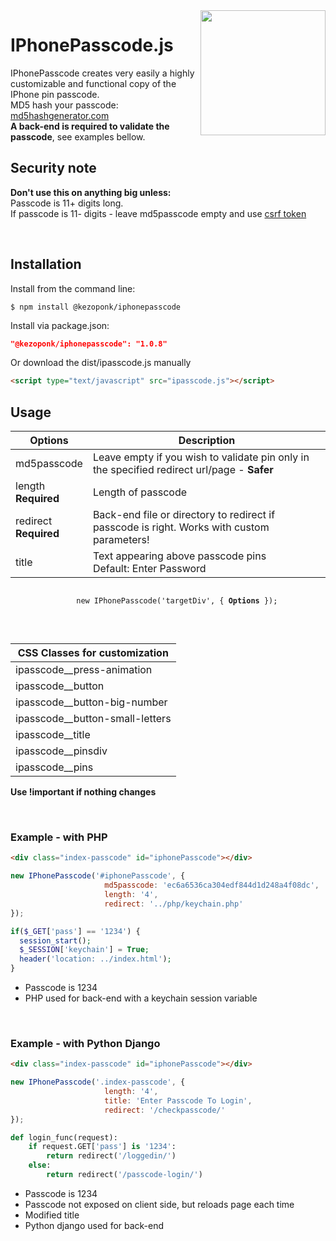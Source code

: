 <img width="200" align="right" src="https://user-images.githubusercontent.com/40474222/112726901-00cb9700-8f20-11eb-8dd8-d73d9a8d3473.png">

# IPhonePasscode.js
IPhonePasscode creates very easily a highly customizable and functional copy of the IPhone pin passcode.<br>
MD5 hash your passcode: <a href="https://www.md5hashgenerator.com"> md5hashgenerator.com </a><br>
**A back-end is required to validate the passcode**, see examples bellow.

## Security note
**Don't use this on anything big unless:**
<br>Passcode is 11+ digits long.
<br>If passcode is 11- digits - leave md5passcode empty and use <a href="https://portswigger.net/web-security/csrf/tokens">csrf token</a>

<br>

## Installation
Install from the command line:
```shell
$ npm install @kezoponk/iphonepasscode
```
Install via package.json:
```json
"@kezoponk/iphonepasscode": "1.0.8" 
```
Or download the dist/ipasscode.js manually
```html
<script type="text/javascript" src="ipasscode.js"></script>
```

## Usage

| Options | Description |
| --- | --- |
| md5passcode |Leave empty if you wish to validate pin only in the specified redirect url/page - **Safer** |
| length <br> **Required** |Length of passcode |
| redirect <br> **Required** |Back-end file or directory to redirect if passcode is right. Works with custom parameters! |
| title |Text appearing above passcode pins <br>Default: Enter Password |

<p align="center">
  <code>
    new IPhonePasscode('targetDiv', { <strong>Options</strong> });
  </code>
</p>

<br>

| CSS Classes for customization | 
| --- |
| ipasscode__press-animation  |
| ipasscode__button |
| ipasscode__button-big-number |
| ipasscode__button-small-letters |
| ipasscode__title |
| ipasscode__pinsdiv |
| ipasscode__pins |

**Use !important if nothing changes**

<br>

### Example - with PHP
```html
<div class="index-passcode" id="iphonePasscode"></div>
```
```javascript
new IPhonePasscode('#iphonePasscode', {
                     md5passcode: 'ec6a6536ca304edf844d1d248a4f08dc',
                     length: '4',
                     redirect: '../php/keychain.php'
});
```
```php
if($_GET['pass'] == '1234') {
  session_start();
  $_SESSION['keychain'] = True;
  header('location: ../index.html');
}
```
- Passcode is 1234
- PHP used for back-end with a keychain session variable
<br>

### Example - with Python Django
```html
<div class="index-passcode" id="iphonePasscode"></div>
```
```javascript
new IPhonePasscode('.index-passcode', {
                     length: '4',
                     title: 'Enter Passcode To Login',
                     redirect: '/checkpasscode/'
});
```
```python
def login_func(request):
    if request.GET['pass'] is '1234':
        return redirect('/loggedin/')
    else:
        return redirect('/passcode-login/')
```
- Passcode is 1234
- Passcode not exposed on client side, but reloads page each time 
- Modified title
- Python django used for back-end
